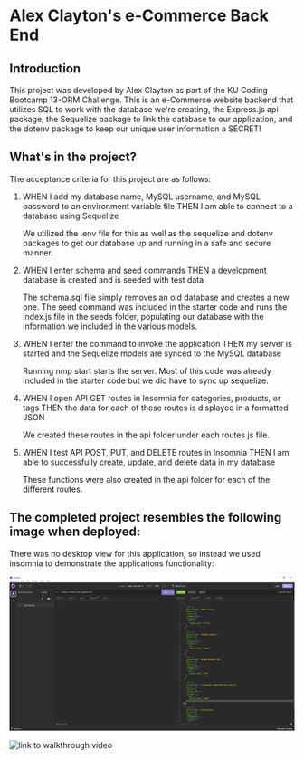 # Alex Clayton's e-Commerce Back End

## Introduction
This project was developed by Alex Clayton as part of the KU Coding Bootcamp 13-ORM Challenge.  This is an e-Commerce website backend that utilizes SQL to work with the database we're creating, the Express.js api package, the Sequelize package to link the database to our application, and the dotenv package to keep our unique user information a SECRET!

## What's in the project?
The acceptance criteria for this project are as follows:

1.  WHEN I add my database name, MySQL username, and MySQL password to an environment variable file
    THEN I am able to connect to a database using Sequelize

    We utilized the .env file for this as well as the sequelize and dotenv packages to get our database up and running in a safe and secure manner.

2.  WHEN I enter schema and seed commands
    THEN a development database is created and is seeded with test data

    The schema.sql file simply removes an old database and creates a new one.  The seed command was included in the starter code and runs the index.js file in the seeds folder, populating our database with the information we included in the various models.

3.  WHEN I enter the command to invoke the application
    THEN my server is started and the Sequelize models are synced to the MySQL database

    Running nmp start starts the server.  Most of this code was already included in the starter code but we did have to sync up sequelize.

4.  WHEN I open API GET routes in Insomnia for categories, products, or tags
    THEN the data for each of these routes is displayed in a formatted JSON

    We created these routes in the api folder under each routes js file.

5.  WHEN I test API POST, PUT, and DELETE routes in Insomnia
    THEN I am able to successfully create, update, and delete data in my database

    These functions were also created in the api folder for each of the different routes.


## The completed project resembles the following image when deployed:

There was no desktop view for this application, so instead we used insomnia to demonstrate the applications functionality:

![Insomnia view](/assets/insomnia-view-challenge-13.PNG)

![link to walkthrough video](https://drive.google.com/file/d/1x7TPndx-HyUIYTGdyIwV_htXcg5n0tzw/view)
